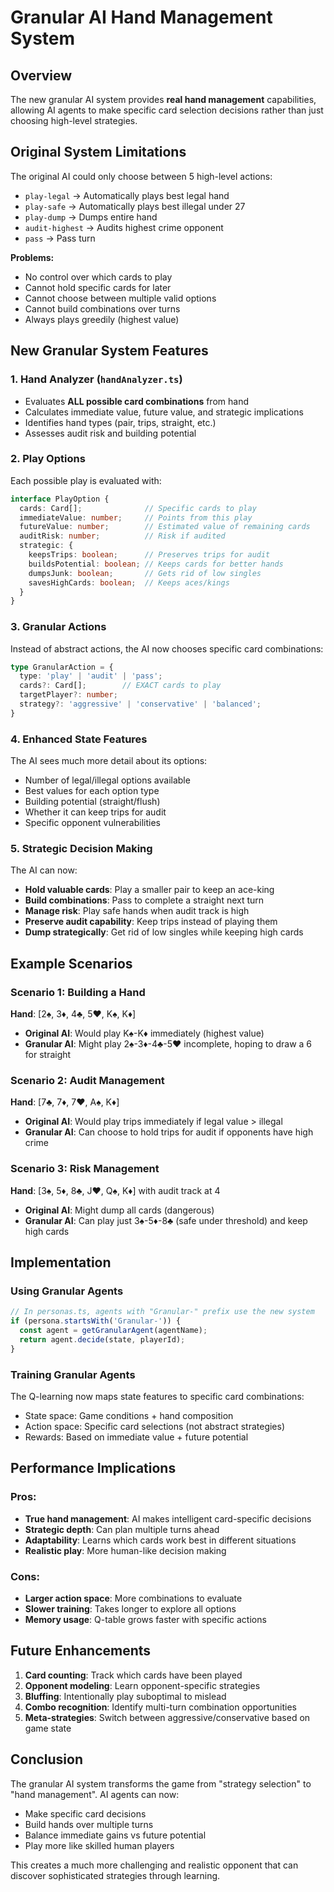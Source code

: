 # Granular AI Hand Management System

## Overview
The new granular AI system provides **real hand management** capabilities, allowing AI agents to make specific card selection decisions rather than just choosing high-level strategies.

## Original System Limitations

The original AI could only choose between 5 high-level actions:
- `play-legal` → Automatically plays best legal hand
- `play-safe` → Automatically plays best illegal under 27
- `play-dump` → Dumps entire hand
- `audit-highest` → Audits highest crime opponent
- `pass` → Pass turn

**Problems:**
- No control over which cards to play
- Cannot hold specific cards for later
- Cannot choose between multiple valid options
- Cannot build combinations over turns
- Always plays greedily (highest value)

## New Granular System Features

### 1. Hand Analyzer (`handAnalyzer.ts`)
- Evaluates **ALL possible card combinations** from hand
- Calculates immediate value, future value, and strategic implications
- Identifies hand types (pair, trips, straight, etc.)
- Assesses audit risk and building potential

### 2. Play Options
Each possible play is evaluated with:
```typescript
interface PlayOption {
  cards: Card[];              // Specific cards to play
  immediateValue: number;     // Points from this play
  futureValue: number;        // Estimated value of remaining cards
  auditRisk: number;          // Risk if audited
  strategic: {
    keepsTrips: boolean;      // Preserves trips for audit
    buildsPotential: boolean; // Keeps cards for better hands
    dumpsJunk: boolean;       // Gets rid of low singles
    savesHighCards: boolean;  // Keeps aces/kings
  }
}
```

### 3. Granular Actions
Instead of abstract actions, the AI now chooses specific card combinations:
```typescript
type GranularAction = {
  type: 'play' | 'audit' | 'pass';
  cards?: Card[];        // EXACT cards to play
  targetPlayer?: number;
  strategy?: 'aggressive' | 'conservative' | 'balanced';
}
```

### 4. Enhanced State Features
The AI sees much more detail about its options:
- Number of legal/illegal options available
- Best values for each option type
- Building potential (straight/flush)
- Whether it can keep trips for audit
- Specific opponent vulnerabilities

### 5. Strategic Decision Making
The AI can now:
- **Hold valuable cards**: Play a smaller pair to keep an ace-king
- **Build combinations**: Pass to complete a straight next turn
- **Manage risk**: Play safe hands when audit track is high
- **Preserve audit capability**: Keep trips instead of playing them
- **Dump strategically**: Get rid of low singles while keeping high cards

## Example Scenarios

### Scenario 1: Building a Hand
**Hand**: [2♠, 3♦, 4♣, 5♥, K♠, K♦]
- **Original AI**: Would play K♠-K♦ immediately (highest value)
- **Granular AI**: Might play 2♠-3♦-4♣-5♥ incomplete, hoping to draw a 6 for straight

### Scenario 2: Audit Management
**Hand**: [7♣, 7♦, 7♥, A♠, K♦]
- **Original AI**: Would play trips immediately if legal value > illegal
- **Granular AI**: Can choose to hold trips for audit if opponents have high crime

### Scenario 3: Risk Management
**Hand**: [3♠, 5♦, 8♣, J♥, Q♠, K♦] with audit track at 4
- **Original AI**: Might dump all cards (dangerous)
- **Granular AI**: Can play just 3♠-5♦-8♣ (safe under threshold) and keep high cards

## Implementation

### Using Granular Agents
```javascript
// In personas.ts, agents with "Granular-" prefix use the new system
if (persona.startsWith('Granular-')) {
  const agent = getGranularAgent(agentName);
  return agent.decide(state, playerId);
}
```

### Training Granular Agents
The Q-learning now maps state features to specific card combinations:
- State space: Game conditions + hand composition
- Action space: Specific card selections (not abstract strategies)
- Rewards: Based on immediate value + future potential

## Performance Implications

### Pros:
- **True hand management**: AI makes intelligent card-specific decisions
- **Strategic depth**: Can plan multiple turns ahead
- **Adaptability**: Learns which cards work best in different situations
- **Realistic play**: More human-like decision making

### Cons:
- **Larger action space**: More combinations to evaluate
- **Slower training**: Takes longer to explore all options
- **Memory usage**: Q-table grows faster with specific actions

## Future Enhancements

1. **Card counting**: Track which cards have been played
2. **Opponent modeling**: Learn opponent-specific strategies
3. **Bluffing**: Intentionally play suboptimal to mislead
4. **Combo recognition**: Identify multi-turn combination opportunities
5. **Meta-strategies**: Switch between aggressive/conservative based on game state

## Conclusion

The granular AI system transforms the game from "strategy selection" to "hand management". AI agents can now:
- Make specific card decisions
- Build hands over multiple turns
- Balance immediate gains vs future potential
- Play more like skilled human players

This creates a much more challenging and realistic opponent that can discover sophisticated strategies through learning.
